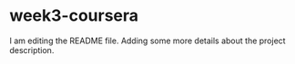 # week3-coursera
I am editing the README file. Adding some more details about the project description.
